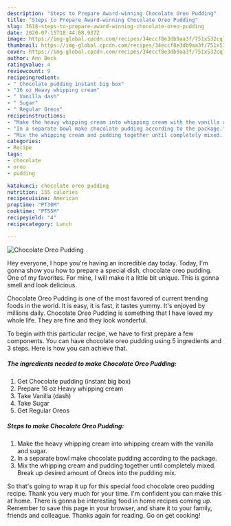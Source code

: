 ```yaml
---
description: "Steps to Prepare Award-winning Chocolate Oreo Pudding"
title: "Steps to Prepare Award-winning Chocolate Oreo Pudding"
slug: 3618-steps-to-prepare-award-winning-chocolate-oreo-pudding
date: 2020-07-15T18:44:08.937Z
image: https://img-global.cpcdn.com/recipes/34eccf8e3db9aa3f/751x532cq70/chocolate-oreo-pudding-recipe-main-photo.jpg
thumbnail: https://img-global.cpcdn.com/recipes/34eccf8e3db9aa3f/751x532cq70/chocolate-oreo-pudding-recipe-main-photo.jpg
cover: https://img-global.cpcdn.com/recipes/34eccf8e3db9aa3f/751x532cq70/chocolate-oreo-pudding-recipe-main-photo.jpg
author: Ann Beck
ratingvalue: 4
reviewcount: 9
recipeingredient:
- " Chocolate pudding instant big box"
- "16 oz Heavy whipping cream"
- " Vanilla dash"
- " Sugar"
- " Regular Oreos"
recipeinstructions:
- "Make the heavy whipping cream into whipping cream with the vanilla and sugar."
- "In a separate bowl make chocolate pudding according to the package."
- "Mix the whipping cream and pudding together until completely mixed. Break up desired amount of Oreos into the pudding mix."
categories:
- Recipe
tags:
- chocolate
- oreo
- pudding

katakunci: chocolate oreo pudding 
nutrition: 155 calories
recipecuisine: American
preptime: "PT30M"
cooktime: "PT55M"
recipeyield: "4"
recipecategory: Lunch

---
```



![Chocolate Oreo Pudding](https://img-global.cpcdn.com/recipes/34eccf8e3db9aa3f/751x532cq70/chocolate-oreo-pudding-recipe-main-photo.jpg)

Hey everyone, I hope you're having an incredible day today. Today, I'm gonna show you how to prepare a special dish, chocolate oreo pudding. One of my favorites. For mine, I will make it a little bit unique. This is gonna smell and look delicious.

Chocolate Oreo Pudding is one of the most favored of current trending foods in the world. It is easy, it is fast, it tastes yummy. It's enjoyed by millions daily. Chocolate Oreo Pudding is something that I have loved my whole life. They are fine and they look wonderful.




To begin with this particular recipe, we have to first prepare a few components. You can have chocolate oreo pudding using 5 ingredients and 3 steps. Here is how you can achieve that.

<!--inarticleads1-->

##### The ingredients needed to make Chocolate Oreo Pudding:

1. Get  Chocolate pudding (instant big box)
1. Prepare 16 oz Heavy whipping cream
1. Take  Vanilla (dash)
1. Take  Sugar
1. Get  Regular Oreos




<!--inarticleads2-->

##### Steps to make Chocolate Oreo Pudding:

1. Make the heavy whipping cream into whipping cream with the vanilla and sugar.
1. In a separate bowl make chocolate pudding according to the package.
1. Mix the whipping cream and pudding together until completely mixed. Break up desired amount of Oreos into the pudding mix.




So that's going to wrap it up for this special food chocolate oreo pudding recipe. Thank you very much for your time. I'm confident you can make this at home. There is gonna be interesting food in home recipes coming up. Remember to save this page in your browser, and share it to your family, friends and colleague. Thanks again for reading. Go on get cooking!
